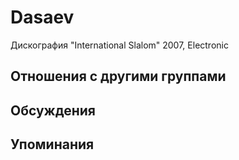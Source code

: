 # Dasaev

Дискография
"International Slalom" 2007, Electronic

## Отношения с другими группами


## Обсуждения


## Упоминания

